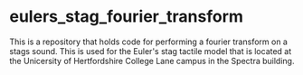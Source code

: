 # eulers_stag_fourier_transform
This is a repository that holds code for performing a fourier transform on a stags sound. This is used for the Euler's stag tactile model that is located at the Unicersity of Hertfordshire College Lane campus in the Spectra building.
